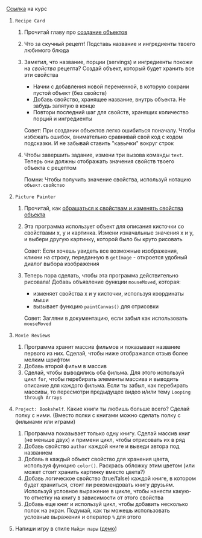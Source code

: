 [Ссылка](https://www.khanacademy.org/computing/computer-programming/programming) на курс

1. `Recipe Card`

   1. Прочитай главу про [создание объектов](https://learn.javascript.ru/object#%D0%BE%D0%B1%D1%8A%D1%8F%D0%B2%D0%BB%D0%B5%D0%BD%D0%B8%D0%B5-%D1%81%D0%BE-%D1%81%D0%B2%D0%BE%D0%B9%D1%81%D1%82%D0%B2%D0%B0%D0%BC%D0%B8)

   2. Что за скучный рецепт! Подставь название и ингредиенты твоего любимого блюда

   3. Заметил, что название, порции (servings) и ингредиенты похожи на *свойства* рецепта? Создай объект, который будет хранить все эти свойства

      - Начни с добавления новой переменной, в которую сохрани пустой объект (без свойств)
      - Добавь свойство, хранящее название, внутрь объекта. Не забудь запятую в конце
      - Повтори последний шаг для свойств, хранящих количество порций и ингредиенты

      Совет: При создании объектов легко ошибиться поначалу. Чтобы избежать ошибок, внимательно сравнивай свой код с кодом подсказки. И не забывай ставить "кавычки" вокруг строк

   4. Чтобы завершить задание, измени три вызова команды `text`. Теперь они должны отображать значения свойств твоего объекта с рецептом

      Помни: Чтобы получить значение свойства, используй нотацию `объект.свойство`

2. `Picture Painter`

   1. Прочитай, как [обращаться к свойствам и изменять свойства объекта](https://learn.javascript.ru/object#%D0%BE%D0%BF%D0%B5%D1%80%D0%B0%D1%86%D0%B8%D0%B8-%D1%81-%D0%BE%D0%B1%D1%8A%D0%B5%D0%BA%D1%82%D0%BE%D0%BC)

   2. Эта программа использует объект для описания кисточки со свойствами х, у и картинка. Измени изначальные значения х и у, и выбери другую картинку, которой было бы круто рисовать

      Совет: Если хочешь увидеть все возможные изображения, кликни на строку, переданную в `getImage` - откроется удобный диалог выбора изображения

   3. Теперь пора сделать, чтобы эта программа действительно рисовала! Добавь объявление функции `mouseMoved`, которая:

      - изменяет свойства х и у кисточки, используя координаты мыши
      - вызывает функцию `paintCanvas()` для отрисовки

      Совет: Загляни в документацию, если забыл как использовать `mouseMoved`

3. `Movie Reviews`

   1. Программа хранит массив фильмов и показывает название первого из них. Сделай, чтобы ниже отображался отзыв более мелким шрифтом
   2. Добавь второй фильм в массив
   3. Сделай, чтобы выводились оба фильма. Для этого используй цикл `for`, чтобы перебирать элементы массива и выводить описание для каждого фильма. Если ты забыл, как перебирать массивы, то пересмотри предыдущее видео и/или тему `Looping through Arrays`

4. `Project: Bookshelf`. Какие книги ты любишь больше всего? Сделай полку с ними. (Вместо полки с книгами можно сделать полку с фильмами или играми)

   1. Программа показывает только одну книгу. Сделай массив книг (не меньше двух) и примени цикл, чтобы отрисовать их в ряд
   2. Добавь свойство `author` каждой книге и выведи автора под названием
   3. Добавь в каждый объект свойство для хранения цвета, используя функцию `color()`. Раскрась обложку этим цветом (или может стоит хранить картинку вместо цвета?)
   4. Добавь логическое свойство (true/false) каждой книге, в котором будет храниться, стоит ли рекомендовать книгу друзьям. Используй условное выражение в цикле, чтобы нанести какую-то отметку на книгу в зависимости от этого свойства
   5. Добавь еще книг и используй цикл, чтобы добавить несколько полок на экран. Подумай, как ты можешь использовать условные выражения и оператор `%` для этого

5. Напиши игру в стиле `Найди пары` ([демо](http://mypuzzle.org/find-the-pair))